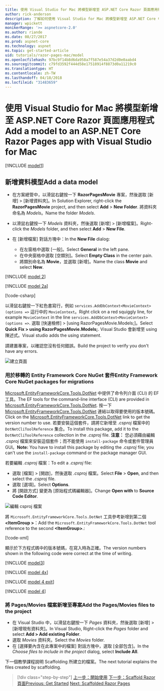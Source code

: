 ```yaml
---
title: 使用 Visual Studio for Mac 將模型新增至 ASP.NET Core Razor 頁面應用程式
author: rick-anderson
description: 了解如何使用 Visual Studio for Mac 將模型新增至 ASP.NET Core 中的 Razor 頁面應用程式。
manager: wpickett
monikerRange: '>= aspnetcore-2.0'
ms.author: riande
ms.date: 08/27/2017
ms.prod: aspnet-core
ms.technology: aspnet
ms.topic: get-started-article
uid: tutorials/razor-pages-mac/model
ms.openlocfilehash: 97bc9f14b8d6da958a7f587e54a37d2d0e0aabd4
ms.sourcegitcommit: c79fd3592f444d58e17518914f8873d0a11219c0
ms.translationtype: HT
ms.contentlocale: zh-TW
ms.lasthandoff: 04/18/2018
ms.locfileid: "31483659"
---
```

# <a name="add-a-model-to-an-aspnet-core-razor-pages-app-with-visual-studio-for-mac"></a><span data-ttu-id="ad6f4-103">使用 Visual Studio for Mac 將模型新增至 ASP.NET Core Razor 頁面應用程式</span><span class="sxs-lookup"><span data-stu-id="ad6f4-103">Add a model to an ASP.NET Core Razor Pages app with Visual Studio for Mac</span></span>

[!INCLUDE [model1](../../includes/RP/model1.md)]

## <a name="add-a-data-model"></a><span data-ttu-id="ad6f4-104">新增資料模型</span><span class="sxs-lookup"><span data-stu-id="ad6f4-104">Add a data model</span></span>

* <span data-ttu-id="ad6f4-105">在方案總管中，以滑鼠右鍵按一下 **RazorPagesMovie** 專案，然後選取 [新增] > [新增資料夾]。</span><span class="sxs-lookup"><span data-stu-id="ad6f4-105">In Solution Explorer, right-click the **RazorPagesMovie** project, and then select **Add** > **New Folder**.</span></span> <span data-ttu-id="ad6f4-106">將資料夾命名為 *Models*。</span><span class="sxs-lookup"><span data-stu-id="ad6f4-106">Name the folder *Models*.</span></span>
* <span data-ttu-id="ad6f4-107">以滑鼠右鍵按一下 *Models* 資料夾，然後選取 [新增] > [新增檔案]。</span><span class="sxs-lookup"><span data-stu-id="ad6f4-107">Right-click the *Models* folder, and then select **Add** > **New File**.</span></span>
* <span data-ttu-id="ad6f4-108">在 [新增檔案] 對話方塊中：</span><span class="sxs-lookup"><span data-stu-id="ad6f4-108">In the **New File** dialog:</span></span>

  * <span data-ttu-id="ad6f4-109">在左窗格中選取 [一般]。</span><span class="sxs-lookup"><span data-stu-id="ad6f4-109">Select **General** in the left pane.</span></span>
  * <span data-ttu-id="ad6f4-110">在中央窗格中選取 [空類別]。</span><span class="sxs-lookup"><span data-stu-id="ad6f4-110">Select **Empty Class** in the center pain.</span></span>
  * <span data-ttu-id="ad6f4-111">將類別命名為 **Movie**，並選取 [新增]。</span><span class="sxs-lookup"><span data-stu-id="ad6f4-111">Name the class **Movie** and select **New**.</span></span>

[!INCLUDE [model 2](../../includes/RP/model2.md)]

[!INCLUDE [model 2a](../../includes/RP/model2a.md)]

[!code-csharp[](../../tutorials/razor-pages/razor-pages-start/sample/RazorPagesMovie/Startup.cs?name=snippet_ConfigureServices2&highlight=3-6)]

<span data-ttu-id="ad6f4-112">以滑鼠右鍵按一下紅色書寫行，例如 `services.AddDbContext<MovieContext>(options =>` 這行中的 `MovieContext`。</span><span class="sxs-lookup"><span data-stu-id="ad6f4-112">Right click on a red squiggly line, for example `MovieContext` in the line `services.AddDbContext<MovieContext>(options =>`.</span></span> <span data-ttu-id="ad6f4-113">選取 [快速檢修] > [using RazorPagesMovie.Models;]。</span><span class="sxs-lookup"><span data-stu-id="ad6f4-113">Select **Quick Fix > using RazorPagesMovie.Models;**.</span></span> <span data-ttu-id="ad6f4-114">Visual Studio 會新增至 using 陳述式。</span><span class="sxs-lookup"><span data-stu-id="ad6f4-114">Visual studio adds the using statement.</span></span>

<span data-ttu-id="ad6f4-115">請建置專案，以確認您沒有任何錯誤。</span><span class="sxs-lookup"><span data-stu-id="ad6f4-115">Build the project to verify you don't have any errors.</span></span>

![建立頁面](model/red.png)

### <a name="entity-framework-core-nuget-packages-for-migrations"></a><span data-ttu-id="ad6f4-117">用於移轉的 Entity Framework Core NuGet 套件</span><span class="sxs-lookup"><span data-stu-id="ad6f4-117">Entity Framework Core NuGet packages for migrations</span></span>

<span data-ttu-id="ad6f4-118">[Microsoft.EntityFrameworkCore.Tools.DotNet](https://www.nuget.org/packages/Microsoft.EntityFrameworkCore.Tools.DotNet) 中提供了命令列介面 (CLI) 的 EF 工具。</span><span class="sxs-lookup"><span data-stu-id="ad6f4-118">The EF tools for the command-line interface (CLI) are provided in [Microsoft.EntityFrameworkCore.Tools.DotNet](https://www.nuget.org/packages/Microsoft.EntityFrameworkCore.Tools.DotNet).</span></span> <span data-ttu-id="ad6f4-119">按一下 [Microsoft.EntityFrameworkCore.Tools.DotNet](https://www.nuget.org/packages/Microsoft.EntityFrameworkCore.Tools.DotNet) 連結以取得要使用的版本號碼。</span><span class="sxs-lookup"><span data-stu-id="ad6f4-119">Click on the [Microsoft.EntityFrameworkCore.Tools.DotNet](https://www.nuget.org/packages/Microsoft.EntityFrameworkCore.Tools.DotNet) link to get the version number to use.</span></span> <span data-ttu-id="ad6f4-120">若要安裝這個套件，請將它新增至 *.csproj* 檔案中的 `DotNetCliToolReference` 集合。</span><span class="sxs-lookup"><span data-stu-id="ad6f4-120">To install this package, add it to the `DotNetCliToolReference` collection in the *.csproj* file.</span></span> <span data-ttu-id="ad6f4-121">**注意：** 您必須藉由編輯 *.csproj* 檔案來安裝這個套件；而不能使用 `install-package` 命令或套件管理員 GUI。</span><span class="sxs-lookup"><span data-stu-id="ad6f4-121">**Note:** You have to install this package by editing the *.csproj* file; you can't use the `install-package` command or the package manager GUI.</span></span>

<span data-ttu-id="ad6f4-122">若要編輯 *.csproj* 檔案：</span><span class="sxs-lookup"><span data-stu-id="ad6f4-122">To edit a *.csproj* file:</span></span>

* <span data-ttu-id="ad6f4-123">選取 [檔案] > [開啟]，然後選取 *.csproj* 檔案。</span><span class="sxs-lookup"><span data-stu-id="ad6f4-123">Select **File** > **Open**, and then select the *.csproj* file.</span></span>
* <span data-ttu-id="ad6f4-124">選取 [選項]。</span><span class="sxs-lookup"><span data-stu-id="ad6f4-124">Select **Options**.</span></span>
* <span data-ttu-id="ad6f4-125">將 [開啟方式] 變更為 [原始程式碼編輯器]。</span><span class="sxs-lookup"><span data-stu-id="ad6f4-125">Change **Open with** to **Source Code Editor**.</span></span>

![編輯 csproj 檔案](model/csproj.png)

<span data-ttu-id="ad6f4-127">將 `Microsoft.EntityFrameworkCore.Tools.DotNet` 工具參考新增到第二個 **\<ItemGroup >**：</span><span class="sxs-lookup"><span data-stu-id="ad6f4-127">Add the `Microsoft.EntityFrameworkCore.Tools.DotNet` tool reference to the second **\<ItemGroup>**.:</span></span>

[!code-xml[](../../tutorials/razor-pages/razor-pages-start/snapshot_cli_sample/RazorPagesMovie/RazorPagesMovie.cli.csproj?highlight=10)]

<span data-ttu-id="ad6f4-128">顯示於下方程式碼中的版本號碼，在寫入時為正確。</span><span class="sxs-lookup"><span data-stu-id="ad6f4-128">The version numbers shown in the following code were correct at the time of writing.</span></span>

[!INCLUDE [model3](../../includes/RP/model3.md)]

[!INCLUDE [model 4x](../../includes/RP/model4x.md)]

[!INCLUDE [model 4 exit](../../includes/RP/model4exit.md)]

[!INCLUDE [model 4](../../includes/RP/model4.md)]

### <a name="add-the-pagesmovies-files-to-the-project"></a><span data-ttu-id="ad6f4-129">將 Pages/Movies 檔案新增至專案</span><span class="sxs-lookup"><span data-stu-id="ad6f4-129">Add the Pages/Movies files to the project</span></span>

* <span data-ttu-id="ad6f4-130">在 Visual Studio 中，以滑鼠右鍵按一下 *Pages* 資料夾，然後選取 [新增] > [新增現有資料夾]。</span><span class="sxs-lookup"><span data-stu-id="ad6f4-130">In Visual Studio, Right-click the *Pages* folder and select **Add > Add existing Folder**.</span></span>
* <span data-ttu-id="ad6f4-131">選取 *Movies* 資料夾。</span><span class="sxs-lookup"><span data-stu-id="ad6f4-131">Select the *Movies* folder.</span></span>
* <span data-ttu-id="ad6f4-132">在 [選擇要內含在此專案中的檔案] 對話方塊中，選取 [全部包含]。</span><span class="sxs-lookup"><span data-stu-id="ad6f4-132">In the *Choose files to include in the project* dialog, select **Include All**.</span></span>

<span data-ttu-id="ad6f4-133">下一個教學課程說明 Scaffolding 所建立的檔案。</span><span class="sxs-lookup"><span data-stu-id="ad6f4-133">The next tutorial explains the files created by scaffolding.</span></span>

> [!div class="step-by-step"]
> <span data-ttu-id="ad6f4-134">[上一步：開始使用](xref:tutorials/razor-pages-mac/razor-pages-start)
> [下一步：Scaffold Razor 頁面](xref:tutorials/razor-pages-mac/page)</span><span class="sxs-lookup"><span data-stu-id="ad6f4-134">[Previous: Get Started](xref:tutorials/razor-pages-mac/razor-pages-start)
[Next: Scaffolded Razor Pages](xref:tutorials/razor-pages-mac/page)</span></span>
